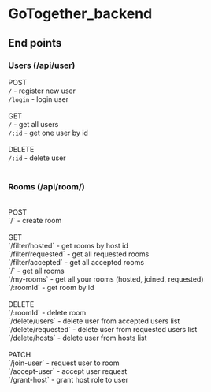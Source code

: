 # GoTogether_backend

## End points

### Users (/api/user)

POST<br />
`/` - register new user<br />
`/login` - login user<br />
<br />
GET<br />
`/` - get all users<br />
`/:id` - get one user by id<br />
<br />
DELETE<br />
`/:id` - delete user<br />
<br />

### Rooms (/api/room/)
<br />
POST<br />
`/` - create room<br />
<br />
GET<br />
`/filter/hosted` - get rooms by host id<br />
`/filter/requested` - get all requested rooms<br />
`/filter/accepted` - get all accepted rooms<br />
`/` - get all rooms<br />
`/my-rooms` - get all your rooms (hosted, joined, requested)<br />
`/:roomId` - get room by id<br />
<br />
DELETE<br />
`/:roomId` - delete room<br />
`/delete/users` - delete user from accepted users list<br />
`/delete/requested` - delete user from requested users list<br />
`/delete/hosts` - delete user from hosts list<br />
<br />
PATCH<br />
`/join-user` - request user to room<br />
`/accept-user` - accept user request<br />
`/grant-host`  - grant host role to user<br />
